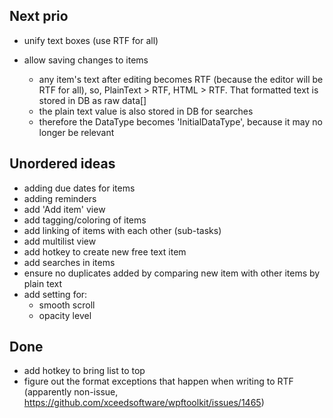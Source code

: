 ## Next prio
- unify text boxes (use RTF for all)

- allow saving changes to items
	- any item's text after editing becomes RTF (because the editor will be RTF for all), so, PlainText > RTF, HTML > RTF. That formatted text is stored in DB as raw data[]
	- the plain text value is also stored in DB for searches
	- therefore the DataType becomes 'InitialDataType', because it may no longer be relevant

## Unordered ideas
- adding due dates for items
- adding reminders
- add 'Add item' view
- add tagging/coloring of items
- add linking of items with each other (sub-tasks)
- add multilist view
- add hotkey to create new free text item
- add searches in items
- ensure no duplicates added by comparing new item with other items by plain text
- add setting for:
	- smooth scroll
	- opacity level

## Done
- add hotkey to bring list to top
- figure out the format exceptions that happen when writing to RTF (apparently non-issue, https://github.com/xceedsoftware/wpftoolkit/issues/1465)